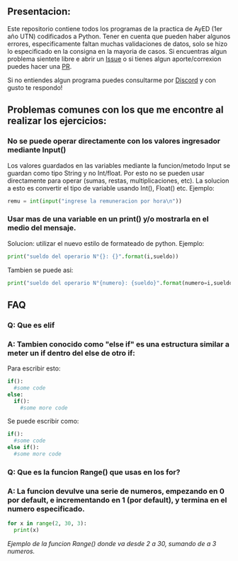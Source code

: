 ## Presentacion:

Este repositorio contiene todos los programas de la practica de AyED (1er año UTN) codificados a Python. Tener en cuenta que pueden haber algunos errores, especificamente faltan muchas validaciones de datos, solo se hizo lo especificado en la consigna en la mayoria de casos. Si encuentras algun problema sientete libre e abrir un [Issue](https://github.com/ElMoha943/AyED/issues) o si tienes algun aporte/correxion puedes hacer una [PR](https://github.com/ElMoha943/AyED/pulls).

Si no entiendes algun programa puedes consultarme por [Discord](https://discord.gg/46ME2WY) y con gusto te respondo!

## Problemas comunes con los que me encontre al realizar los ejercicios:

### No se puede operar directamente con los valores ingresador mediante Input()

Los valores guardados en las variables mediante la funcion/metodo Input se guardan como tipo String y no Int/float.
Por esto no se pueden usar directamente para operar (sumas, restas, multiplicaciones, etc).
La solucion a esto es convertir el tipo de variable usando Int(), Float() etc.
Ejemplo:
```python
remu = int(input("ingrese la remuneracion por hora\n"))
```

### Usar mas de una variable en un print() y/o mostrarla en el medio del mensaje.

Solucion: utilizar el nuevo estilo de formateado de python. Ejemplo:
```python
print("sueldo del operario N°{}: {}".format(i,sueldo))
```
Tambien se puede asi:
```python
print("sueldo del operario N°{numero}: {sueldo}".format(numero=i,sueldo=sueldo))
```

## FAQ

### Q: Que es **elif**
### A: Tambien conocido como "else if" es una estructura similar a meter un if dentro del else de otro if:

Para escribir esto:
```python
if():
  #some code
else:
  if():
    #some more code
```
Se puede escribir como:
```python
if():
  #some code
else if():
  #some more code
```

### Q: Que es la funcion Range() que usas en los for?
### A: La funcion devulve una serie de numeros, empezando en 0 por default, e incrementando en 1 (por default), y termina en el numero especificado.

```python
for x in range(2, 30, 3):
  print(x)
```
*Ejemplo de la funcion Range() donde va desde 2 a 30, sumando de a 3 numeros.*
